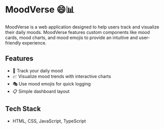 # MoodVerse 😄📊

MoodVerse is a web application designed to help users track and visualize their daily moods.  MoodVerse features custom components like mood cards, mood charts, and mood emojis to provide an intuitive and user-friendly experience.

## Features
- 📅 Track your daily mood
- 📈 Visualize mood trends with interactive charts
- 🎭 Use mood emojis for quick logging
- 📋 Simple dashboard layout

## Tech Stack
- HTML, CSS, JavaScript, TypeScript
